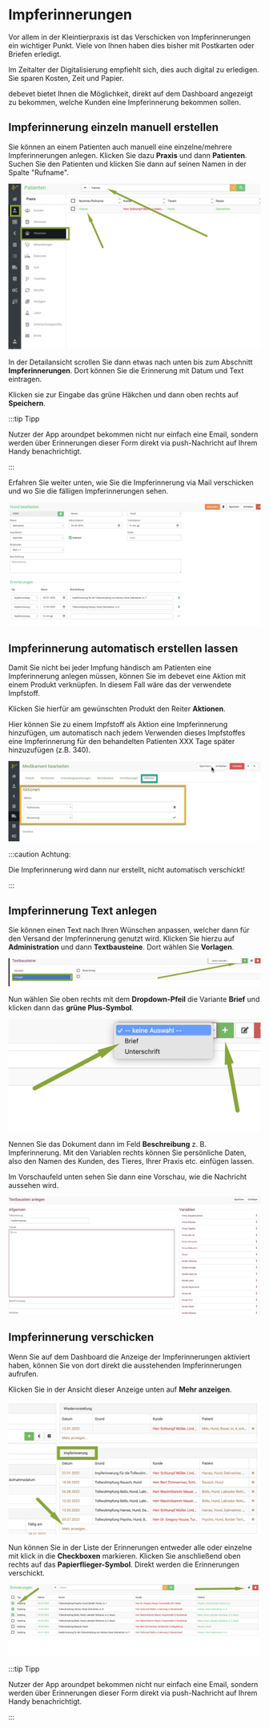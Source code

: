 # Impferinnerungen  

Vor allem in der Kleintierpraxis ist das Verschicken von Impferinnerungen ein wichtiger Punkt. Viele von Ihnen haben dies bisher
mit Postkarten oder Briefen erledigt. 

Im Zeitalter der Digitalisierung empfiehlt sich, dies auch digital zu erledigen. Sie sparen Kosten, Zeit und Papier. 

debevet bietet Ihnen die Möglichkeit, direkt auf dem Dashboard angezeigt zu bekommen, welche Kunden eine Impferinnerung bekommen sollen.   

## Impferinnerung einzeln manuell erstellen  

Sie können an einem Patienten auch manuell eine einzelne/mehrere Impferinnerungen anlegen. Klicken Sie dazu **Praxis** und dann **Patienten**. 
Suchen Sie den Patienten und klicken Sie dann auf seinen Namen in der Spalte "Rufname".  

![](../../static/img/Admin/Patient_impferinnerung1.png)  

In der Detailansicht scrollen Sie dann etwas nach unten bis zum Abschnitt **Impferinnerungen**. Dort können Sie die Erinnerung mit Datum und Text eintragen. 

Klicken sie zur Eingabe das grüne Häkchen und dann oben rechts auf **Speichern**.

:::tip Tipp

Nutzer der App aroundpet bekommen nicht nur einfach eine Email, sondern werden über Erinnerungen dieser Form direkt via
push-Nachricht auf Ihrem Handy benachrichtigt.

:::    

Erfahren Sie weiter unten, wie Sie die Impferinnerung via Mail verschicken und wo Sie die fälligen Impferinnerungen sehen.  

![](../../static/img/Admin/Patient_impferinnerung2.png)  

## Impferinnerung automatisch erstellen lassen  

Damit Sie nicht bei jeder Impfung händisch am Patienten eine Impferinnerung anlegen müssen, können Sie im debevet eine Aktion 
mit einem Produkt verknüpfen. In diesem Fall wäre das der verwendete Impfstoff.

Klicken Sie hierfür am gewünschten Produkt den Reiter **Aktionen**.

Hier können Sie zu einem Impfstoff als Aktion eine Impferinnerung hinzufügen, um automatisch nach jedem Verwenden dieses 
Impfstoffes eine Impferinnerung für den behandelten Patienten XXX Tage später hinzuzufügen (z.B. 340). 

![](../../static/img/Warenwirtschaft/Produkten_bestimmte_Aktionen_zuweisen.png)   

:::caution Achtung: 

Die Impferinnerung wird dann nur erstellt, nicht automatisch verschickt!  

:::

## Impferinnerung Text anlegen 

Sie können einen Text nach Ihren Wünschen anpassen, welcher dann für den Versand der Impferinnerung genutzt wird. 
Klicken Sie hierzu auf **Administration** und dann **Textbausteine**. Dort wählen Sie **Vorlagen**.  

![](../../static/img/Admin/Impferinnerung1.png)  

Nun wählen Sie oben rechts mit dem **Dropdown-Pfeil** die Variante **Brief** und klicken dann das **grüne Plus-Symbol**.  
  
![](../../static/img/Admin/Impferinnerung2.png)  

Nennen Sie das Dokument dann im Feld **Beschreibung** z. B. Impferinnerung. Mit den Variablen rechts können Sie persönliche Daten,
also den Namen des Kunden, des Tieres, Ihrer Praxis etc. einfügen lassen. 

Im Vorschaufeld unten sehen Sie dann eine Vorschau, wie die Nachricht aussehen wird. 

![](../../static/img/Admin/Impferinnerung3.png)

## Impferinnerung verschicken 


Wenn Sie auf dem Dashboard die Anzeige der Impferinnerungen aktiviert haben, können Sie von dort direkt die ausstehenden Impferinnerungen aufrufen.  

Klicken Sie in der Ansicht dieser Anzeige unten auf **Mehr anzeigen**.  

![](../../static/img/dashboard/impferinnerung_massenversand1.png)  

Nun können Sie in der Liste der Erinnerungen entweder alle oder einzelne mit klick in die **Checkboxen** markieren.
Klicken Sie anschließend oben rechts auf das **Papierflieger-Symbol**. Direkt werden die Erinnerungen verschickt.

![](../../static/img/dashboard/impferinnerung_massenversand2.png)

:::tip Tipp

Nutzer der App aroundpet bekommen nicht nur einfach eine Email, sondern werden über Erinnerungen dieser Form direkt via
push-Nachricht auf Ihrem Handy benachrichtigt.

:::  

